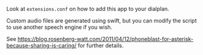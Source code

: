Look at `extensions.conf` on how to add this app to your dialplan.

Custom audio files are generated using swift, but you can modify the script to use another speech engine if you wish.

See https://blog.rosenberg-watt.com/2011/04/12/phoneblast-for-asterisk-because-sharing-is-caring/ for further details.
